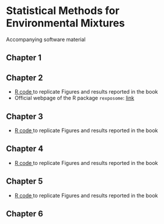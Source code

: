 # Statistical Methods for Environmental Mixtures

Accompanying software material


## Chapter 1


## Chapter 2

- <a href="Chapter2_.R">R code </a> to replicate Figures and results reported in the book
- Official webpage of the R package `rexposome`: [link](https://www.bioconductor.org/packages/release/bioc/html/rexposome.html)

## Chapter 3

- <a href="Chapter3_.R">R code </a> to replicate Figures and results reported in the book

## Chapter 4

- <a href="Chapter4_.R">R code </a> to replicate Figures and results reported in the book

## Chapter 5

- <a href="Chapter5_.R">R code </a> to replicate Figures and results reported in the book

## Chapter 6

